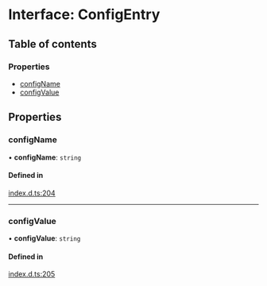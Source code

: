 # Interface: ConfigEntry

## Table of contents

### Properties

- [configName](ConfigEntry.md#configname)
- [configValue](ConfigEntry.md#configvalue)

## Properties

### configName

• **configName**: `string`

#### Defined in

[index.d.ts:204](https://github.com/mostafa/xk6-kafka/blob/main/api-docs/index.d.ts#L204)

---

### configValue

• **configValue**: `string`

#### Defined in

[index.d.ts:205](https://github.com/mostafa/xk6-kafka/blob/main/api-docs/index.d.ts#L205)
